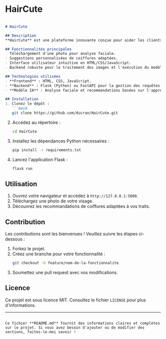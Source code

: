 # HairCute

```markdown

# HairCute

## Description
**HairCute** est une plateforme innovante conçue pour aider les clients d'Afrique subsaharienne à trouver des coiffures adaptées à leurs caractéristiques faciales. En utilisant des technologies avancées telles que l'analyse faciale et les recommandations personnalisées, HairCute propose des styles qui mettent en valeur l'unicité des traits de chaque utilisateur.

## Fonctionnalités principales
- Téléchargement d'une photo pour analyse faciale.
- Suggestions personnalisées de coiffures adaptées.
- Interface utilisateur intuitive en HTML/CSS/JavaScript.
- Backend robuste pour le traitement des images et l'exécution du modèle de recommandations.

## Technologies utilisées
- **Frontend** : HTML, CSS, JavaScript.
- **Backend** : Flask (Python) ou FastAPI pour la gestion des requêtes.
- **Modèle IA** : Analyse faciale et recommandations basées sur l'apprentissage automatique.

## Installation
1. Clonez le dépôt :
   ```bash
   git clone https://github.com/ducran/HairCute.git
   ```
2. Accédez au répertoire :
   ```bash
   cd HairCute
   ```
3. Installez les dépendances Python nécessaires :
   ```bash
   pip install -r requirements.txt
   ```
4. Lancez l'application Flask :
   ```bash
   flask run
   ```

## Utilisation
1. Ouvrez votre navigateur et accédez à `http://127.0.0.1:5000`.
2. Téléchargez une photo de votre visage.
3. Découvrez les recommandations de coiffures adaptées à vos traits.

## Contribution
Les contributions sont les bienvenues ! Veuillez suivre les étapes ci-dessous :
1. Forkez le projet.
2. Créez une branche pour votre fonctionnalité :
   ```bash
   git checkout -b feature/nom-de-la-fonctionnalite
   ```
3. Soumettez une pull request avec vos modifications.

## Licence
Ce projet est sous licence MIT. Consultez le fichier `LICENSE` pour plus d'informations.

---

```

Ce fichier **README.md** fournit des informations claires et complètes sur le projet. Si vous avez besoin d'ajouter ou de modifier des sections, faites-le-moi savoir !